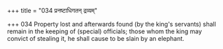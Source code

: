 +++
title = "034 प्रनष्टाधिगतन् द्रव्यम्"

+++
034	Property lost and afterwards found (by the king's servants) shall remain in the keeping of (special) officials; those whom the king may convict of stealing it, he shall cause to be slain by an elephant.